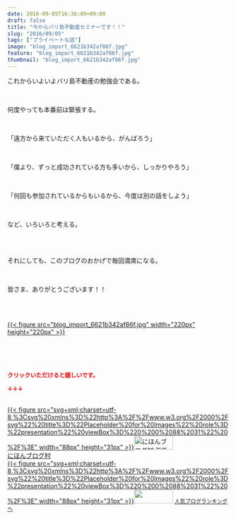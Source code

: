 ```yaml
---
date: 2016-09-05T16:36:09+09:00
draft: false
title: "今からバリ島不動産セミナーです！！"
slug: "2016/09/05"
tags: ["プライベートな話"]
image: "blog_import_6621b342af86f.jpg"
feature: "blog_import_6621b342af86f.jpg"
thumbnail: "blog_import_6621b342af86f.jpg"
---
```

<p>これからいよいよバリ島不動産の勉強会である。</p><br/><p>何度やっても本番前は緊張する。</p><br/><p>「遠方から来ていただく人もいるから、がんばろう」</p><br/><p>「僕より、ずっと成功されている方も多いから、しっかりやろう」</p><br/><p>「何回も参加されているからもいるから、今度は別の話をしよう」</p><br/><p>など、いろいろと考える。</p><br/><br/><p>それにしても、このブログのおかげで毎回満席になる。</p><br/><p>皆さま、ありがとうございます！！</p><br/><p><br/><a href="blog_import_6621b343e2e4e.jpg">{{< figure src="blog_import_6621b342af86f.jpg" width="220px" height="220px" >}}</a> <br/></p><br/><br/><br/><p><font color="#ff0000" size="2"><strong>クリックいただけると嬉しいです。<br/></strong></font></p><p><font color="#ff0000" size="2"><strong>↓↓↓</strong></font></p><p><br/><a href="ranking.html?p_cid=01260127" target="_blank">{{< figure src="svg+xml;charset=utf-8,%3Csvg%20xmlns%3D%22http%3A%2F%2Fwww.w3.org%2F2000%2Fsvg%22%20title%3D%22Placeholder%20for%20Images%22%20role%3D%22presentation%22%20viewBox%3D%220%200%2088%2031%22%20%2F%3E" width="88px" height="31px" >}}<noscript><img border="0" alt="にほんブログ村 海外生活ブログ バリ島情報へ" src="https://img-proxy.blog-video.jp/images?url=http%3A%2F%2Foverseas.blogmura.com%2Fbali%2Fimg%2Fbali88_31.gif" width="88" height="31"></noscript></a> <br/><a href="ranking.html?p_cid=01260127" target="_blank">にほんブログ村</a> <br/><a title="人気ブログランキングへ" href="link.php?1804582">{{< figure src="svg+xml;charset=utf-8,%3Csvg%20xmlns%3D%22http%3A%2F%2Fwww.w3.org%2F2000%2Fsvg%22%20title%3D%22Placeholder%20for%20Images%22%20role%3D%22presentation%22%20viewBox%3D%220%200%2088%2031%22%20%2F%3E" width="88px" height="31px" >}}<noscript><img border="0" src="https://blog.with2.net/img/banner/banner_22.gif" width="88" height="31"></noscript></a> <a style="FONT-SIZE: 12px" href="link.php?1804582">人気ブログランキングへ</a> </p>

